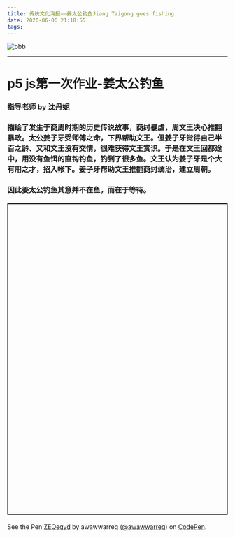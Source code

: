 ```yaml
---
title: 传统文化海报——姜太公钓鱼Jiang Taigong goes fishing
date: 2020-06-06 21:18:55
tags:
---
```


![bbb](bbb.png)

---
# p5 js第一次作业-姜太公钓鱼
### 指导老师 by 沈丹妮
### 描绘了发生于商周时期的历史传说故事，商纣暴虐，周文王决心推翻暴政。太公姜子牙受师傅之命，下界帮助文王。但姜子牙觉得自己半百之龄、又和文王没有交情，很难获得文王赏识。于是在文王回都途中，用没有鱼饵的直钩钓鱼，钓到了很多鱼。文王认为姜子牙是个大有用之才，招入帐下。姜子牙帮助文王推翻商纣统治，建立周朝。
### 因此姜太公钓鱼其意并不在鱼，而在于等待。
#### <p class="codepen" data-height="713" data-theme-id="light" data-default-tab="result" data-user="awawwarreq" data-slug-hash="ZEQeqyd" style="height: 713px; box-sizing: border-box; display: flex; align-items: center; justify-content: center; border: 2px solid; margin: 1em 0; padding: 1em;" data-pen-title="ZEQeqyd">
  <span>See the Pen <a href="https://codepen.io/awawwarreq/pen/ZEQeqyd">
  ZEQeqyd</a> by awawwarreq (<a href="https://codepen.io/awawwarreq">@awawwarreq</a>)
  on <a href="https://codepen.io">CodePen</a>.</span>
</p>
<script async src="https://static.codepen.io/assets/embed/ei.js"></script>

